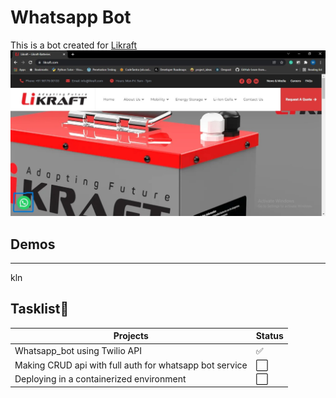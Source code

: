 # **Whatsapp Bot**

This is a bot created for [Likraft](https://likraft.com/) 
![](./img/1.jpg)

## Demos
---
kln
## **Tasklist**💪
| Projects  | Status |
| ------------- | ------------- |
|  Whatsapp_bot using Twilio API | ✅  |
|  Making CRUD api with full auth for whatsapp bot service | ⬜  |
|  Deploying in a containerized environment | ⬜  |
